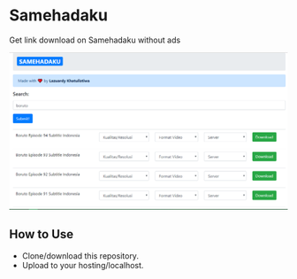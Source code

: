 # Samehadaku
Get link download on Samehadaku without ads

![example](example.png)

## How to Use
- Clone/download this repository.
- Upload to your hosting/localhost.
